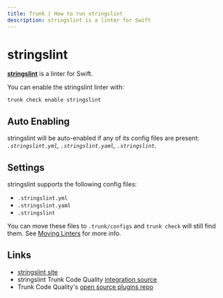 ```yaml
---
title: Trunk | How to run stringslint
description: stringslint is a linter for Swift
---
```


# stringslint

[**stringslint**](https://github.com/dral3x/StringsLint#readme) is a linter for Swift.

You can enable the stringslint linter with:

```shell
trunk check enable stringslint
```

## Auto Enabling

stringslint will be auto-enabled if any of its config files are present: _`.stringslint.yml`, `.stringslint.yaml`, `.stringslint`_.

## Settings

stringslint supports the following config files:

* `.stringslint.yml`
* `.stringslint.yaml`
* `.stringslint`

You can move these files to `.trunk/configs` and `trunk check` will still find them. See [Moving Linters](../configure-linters.md#moving-linters) for more info.

## Links

* [stringslint site](https://github.com/dral3x/StringsLint#readme)
* stringslint Trunk Code Quality [integration source](https://github.com/trunk-io/plugins/tree/main/linters/stringslint)
* Trunk Code Quality's [open source plugins repo](https://github.com/trunk-io/plugins/tree/main)
